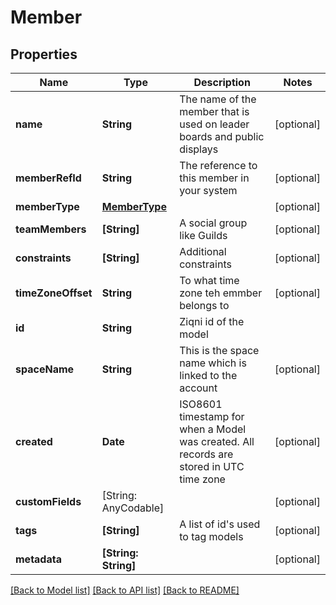 # Member

## Properties
Name | Type | Description | Notes
------------ | ------------- | ------------- | -------------
**name** | **String** | The name of the member that is used on leader boards and public displays | [optional] 
**memberRefId** | **String** | The reference to this member in your system | [optional] 
**memberType** | [**MemberType**](MemberType.md) |  | [optional] 
**teamMembers** | **[String]** | A social group like Guilds | [optional] 
**constraints** | **[String]** | Additional constraints | [optional] 
**timeZoneOffset** | **String** | To what time zone teh emmber belongs to | [optional] 
**id** | **String** | Ziqni id of the model | 
**spaceName** | **String** | This is the space name which is linked to the account | [optional] 
**created** | **Date** | ISO8601 timestamp for when a Model was created. All records are stored in UTC time zone | [optional] 
**customFields** | [String: AnyCodable] |  | [optional] 
**tags** | **[String]** | A list of id&#39;s used to tag models | [optional] 
**metadata** | **[String: String]** |  | [optional] 

[[Back to Model list]](../README.md#documentation-for-models) [[Back to API list]](../README.md#documentation-for-api-endpoints) [[Back to README]](../README.md)



